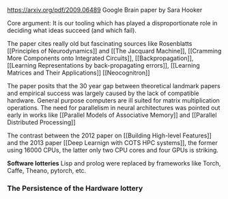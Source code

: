 https://arxiv.org/pdf/2009.06489
Google Brain paper by Sara Hooker

Core argument: It is our tooling which has played a disproportionate role in deciding what ideas succeed (and which fail).

The paper cites really old but fascinating sources like Rosenblatts [[Principles of Neurodynamics]] and [[The Jacquard Machine]], [[Cramming More Components onto Integrated Circuits]], [[Backpropagation]], [[Learning Representations by back-propagating errors]], [[Learning Matrices and Their Applications]]
[[Neocognitron]]

The paper posits that the 30 year gap between theoretical landmark papers and empirical success was largely caused by the lack of compatible hardware. 
General purpose computers are ill suited for matrix multiplication operations.
The need for parallelism in neural architectures was pointed out early in works like [[Parallel Models of Associative Memory]] and [[Parallel Distributed Processing]]

The contrast between the 2012 paper on [[Building High-level Features]] and the 2013 paper [[Deep Learnign with COTS HPC systems]], the former using 16000 CPUs, the latter only two CPU cores and four GPUs is striking. 

**Software lotteries**
Lisp and prolog were replaced by frameworks like Torch, Caffe, Theano, pytorch, etc.

### The Persistence of the Hardware lottery

